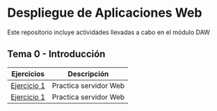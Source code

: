 # Despliegue de Aplicaciones Web
Este repositorio incluye actividades llevadas a cabo en el módulo DAW

## Tema 0 - Introducción

|Ejercicios|Descripción|
|----------|-----------|
|[Ejercicio 1](DAW/Tema0/Ejercicio1.md)|Practica servidor Web|
|[Ejercicio 1](DAW/Tema0/Tema%200/Ejercicio1.md)|Practica servidor Web|

